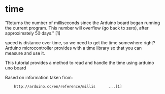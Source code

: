 time
====

"Returns the number of milliseconds since the Arduino board began running the current program. 
This number will overflow (go back to zero), after approximately 50 days." [1]

speed is distance over time, so we need to get the time somewhere right?
Arduino microcontroller provides with a time library so that you can measure
and use it.

This tutorial provides a method to read and handle the time using arduino uno board

Based on information taken from:

		http://arduino.cc/en/reference/millis      ...[1]